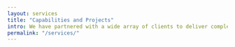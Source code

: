 ```yaml
---
layout: services
title: "Capabilities and Projects"
intro: We have partnered with a wide array of clients to deliver complex design/build and value-added engineering work for marquee end-customers
permalink: "/services/"
---
```

